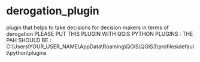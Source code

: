 # derogation_plugin
plugin that helps to take decisions for decision makers in terms of derogation 
PLEASE PUT THIS PLUGIN WITH QGIS PYTHON PLUGINS : THE PAH SHOULD BE : C:\Users\YOUR_USER_NAME\AppData\Roaming\QGIS\QGIS3\profiles\default\python\plugins
